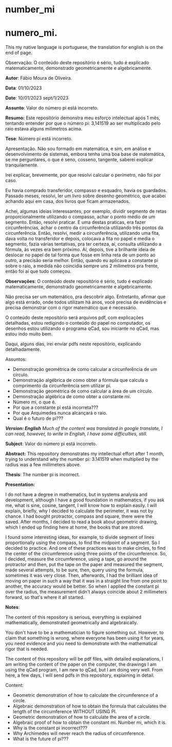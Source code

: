 # number_mi
# numero_mi.

This my native language is portuguese, the translation for english is on the end of page.

Observação:
O conteúdo deste repositório é sério, tudo é explicado matematicamente, demonstrado geometricamente e algebricamente.


**Autor**:      Fábio Moura de Oliveira.

**Data**:       01/10/2023

**Date**:       10/01/2023  sept/1/2023

**Assunto**:    Valor do número pi está incorreto.

**Resumo:**
    Este repositório demonstra meu esforço intelectual após 1 mês, tentando entender por que o número pi: 3,141519 ao ser multiplicado pelo raio estava alguns milìmetros acima.

**Tese**:
    Número pi está incorreto.

Apresentação.
Não sou formado em matemática, e sim, em análise e desenvolvimento de sistemas, embora tenha uma boa base de matemática, se me perguntares, o que é seno, cosseno, tangente, saberei explicar tranquilamente.

Irei explicar, brevemente, por que resolvi calcular o perímetro, não foi por caso.

Eu havia comprado transferidor, compasso e esquadro, havia os guardados. Passado meses, resolvi, ler um livro sobre desenho geométrico, que acabei achando aqui em casa, dos livros que ficam armazenados.

Achei, algumas ideias interessantes, por exemplo, dividir segmento de retas proporcionalmente utilizando o compasso, achar o ponto médio de um segmento. Então, resolvi praticar. E uma destas praticas, era fazer circunferências, achar o centro da circunferência utilizando três pontos da circunferência. Então, resolvi, medir a circunferência, utilizando uma fita, dava volta no transferidor e depois, colocava a fita no papel e media o segmento, fazia várias tentativas, pra ter certeza, aí, consulta utilizando a fórmula, às vezes era bem próximo. Aí, depois, tive a brilhante ideia de deslocar no papel de tal forma que fosse em linha reta de um ponto ao outro, a precisão seria melhor. Então, quando eu aplicava a constante pi sobre o raio, a medida não coincidia sempre uns 2 mílimetros pra frente, então foi aí que tudo começou.

**Observações**:
O conteúdo deste repositório é sério, tudo é explicado matematicamente, demonstrado geometricamente e algebricamente.

Não precisa ser um matemático, pra descobrir algo. Entretanto, afirmar que algo está errado, onde todos utilizam há anos, você precisa de evidências e precisa demonstrar com o rigor matemático que é necessário.

O conteúdo deste repositório será arquivos pdf, com explicações detalhadas, estou redigindo o conteúdo do papel no computador, os desenhos estou utilizando o programa qCad, sou iniciante no qCad, mas estou indo muito bem.

Daqui, alguns dias, irei enviar pdfs neste repositório, explicando detalhadamente.

Assuntos:

* Demonstração geométrica de como calcular a circunferência de um círculo.
* Demonstração algébrica de como obter a fórmula que calcula o comprimento da circunferência sem utilizar pi.
* Demonstração geométrica de como calcular a área de um círculo.
* Demonstração algébrica de como obter a constante mi.
* Número mi, o que é.
* Por que a constante pi está incorreta???
* Por que Arquimedes nunca alcançará o raio.
* Qual é o futuro de pi???

***Version: English***
*Much of the content was translated in google translate, I can read, however, to write in English, I have some difficulties, still.*

**Subject**:    Valor do número pi está incorreto.

**Abstract:**
    This repository demonstrates my intellectual effort after 1 month, trying to understand why the number pi: 3.141519 when multiplied by the radius was a few millimeters above.

**Thesis**:
    The number pi is incorrect.


**Presentation:**

 I do not have a degree in mathematics, but in systems analysis and development, although I have a good foundation in mathematics, if you ask me, what is sine, cosine, tangent, I will know how to explain easily. I will explain, briefly, why I decided to calculate the perimeter, it was not by chance. I had bought protractor, compass and square, there were the saved. After months, I decided to read a book about geometric drawing, which I ended up finding here at home, the books that are stored.

I found some interesting ideas, for example, to divide segment of lines proportionally using the compass, to find the midpoint of a segment. So I decided to practice. And one of these practices was to make circles, to find the center of the circumference using three points of the circumference. So, I decided, measure the circumference, using a tape, go around the protractor and then, put the tape on the paper and measured the segment, made several attempts, to be sure, then, query using the formula, sometimes it was very close. Then, afterwards, I had the brilliant idea of moving on paper in such a way that it was in a straight line from one point to another, the accuracy would be better. So when I applied the constant pi over the radius, the measurement didn't always coincide about 2 millimeters forward, so that's where it all started.

**Notes**: 

The content of this repository is serious, everything is explained mathematically, demonstrated geometrically and algebraically. 

You don't have to be a mathematician to figure something out. However, to claim that something is wrong, where everyone has been using it for years, you need evidence and you need to demonstrate with the mathematical rigor that is needed.

The content of this repository will be pdf 
files, with detailed explanations, I am writing the content of the paper on the computer, the drawings I am using the qCad program, I am new to qCad, but I am doing very well. From here, a few days, I will send pdfs in this repository, explaining in detail.

Content: 
* Geometric demonstration of how to calculate the circumference of a circle. 
* Algebraic demonstration of how to obtain the formula that calculates the length of the circumference WITHOUT USING PI.
* Geometric demonstration of how to calculate the area of a circle. 
* Algebraic proof of how to obtain the constant mi. Number mi, which it is. 
* Why is the constant pi incorrect??? 
* Why Archimedes will never reach the radius of circumference. 
* What is the future of pi???


